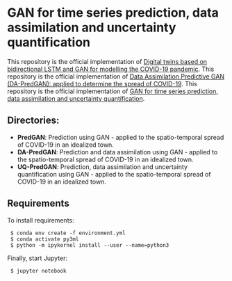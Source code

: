 # GAN for time series prediction, data assimilation and uncertainty quantification

This repository is the official implementation of [Digital twins based on bidirectional LSTM and GAN for modelling the COVID-19 pandemic](https://arxiv.org/abs/2102.02664). 
This repository is the official implementation of [Data Assimilation Predictive GAN (DA-PredGAN): applied to determine the spread of COVID-19](https://arxiv.org/abs/2105.07729). 
This repository is the official implementation of [GAN for time series prediction, data assimilation and uncertainty quantification](https://arxiv.org/abs/2105.13859). 

## Directories:

- **PredGAN**: Prediction using GAN - applied to the spatio-temporal spread of COVID-19 in an idealized town.
- **DA-PredGAN**: Prediction and data assimilation using GAN - applied to the spatio-temporal spread of COVID-19 in an idealized town.
- **UQ-PredGAN**: Prediction, data assimilation and uncertainty quantification using GAN - applied to the spatio-temporal spread of COVID-19 in an idealized town.

## Requirements

To install requirements:

```setup
 $ conda env create -f environment.yml 
 $ conda activate py3ml
 $ python -m ipykernel install --user --name=python3
```

Finally, start Jupyter:

```start
 $ jupyter notebook
```
